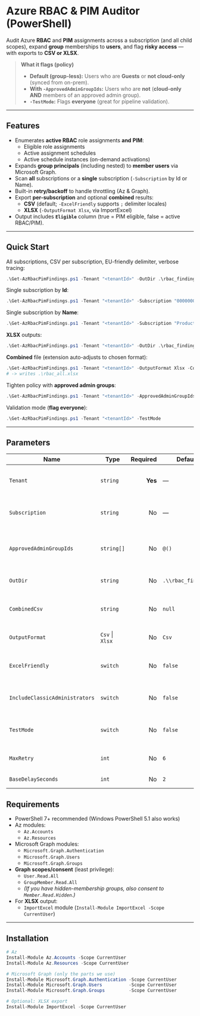# Azure RBAC & PIM Auditor (PowerShell)

Audit Azure **RBAC** and **PIM** assignments across a subscription (and all child scopes), expand **group** memberships to **users**, and flag **risky access** — with exports to **CSV or XLSX**.

> **What it flags (policy)**
>
> - **Default (group-less):** Users who are **Guests** or **not cloud-only** (synced from on-prem).
> - **With `-ApprovedAdminGroupIds`:** Users who are **not** (**cloud-only AND** members of an approved admin group).
> - **`-TestMode`:** Flags **everyone** (great for pipeline validation).

---

## Features

- Enumerates **active RBAC** role assignments **and** **PIM**:
  - Eligible role assignments
  - Active assignment schedules
  - Active schedule instances (on-demand activations)
- Expands **group principals** (including nested) to **member users** via Microsoft Graph.
- Scan **all** subscriptions or a **single** subscription (`-Subscription` by Id or Name).
- Built-in **retry/backoff** to handle throttling (Az & Graph).
- Export **per-subscription** and optional **combined** results:
  - **CSV** (default; `-ExcelFriendly` supports `;` delimiter locales)
  - **XLSX** (`-OutputFormat Xlsx`, via ImportExcel)
- Output includes **`Eligible`** column (true = PIM eligible, false = active RBAC/PIM).

---

## Quick Start

All subscriptions, CSV per subscription, EU-friendly delimiter, verbose tracing:

```powershell
.\Get-AzRbacPimFindings.ps1 -Tenant "<tenantId>" -OutDir .\rbac_findings -ExcelFriendly -Verbose
```

Single subscription by **Id**:

```powershell
.\Get-AzRbacPimFindings.ps1 -Tenant "<tenantId>" -Subscription "00000000-0000-0000-0000-000000000000" -OutDir .\rbac_findings
```

Single subscription by **Name**:

```powershell
.\Get-AzRbacPimFindings.ps1 -Tenant "<tenantId>" -Subscription "Production Subscription" -OutDir .\rbac_findings
```

**XLSX** outputs:

```powershell
.\Get-AzRbacPimFindings.ps1 -Tenant "<tenantId>" -OutDir .\rbac_findings -OutputFormat Xlsx
```

**Combined** file (extension auto-adjusts to chosen format):

```powershell
.\Get-AzRbacPimFindings.ps1 -Tenant "<tenantId>" -OutputFormat Xlsx -CombinedCsv .\rbac_all.csv
# -> writes .\rbac_all.xlsx
```

Tighten policy with **approved admin groups**:

```powershell
.\Get-AzRbacPimFindings.ps1 -Tenant "<tenantId>" -ApprovedAdminGroupIds "aaaaaaaa-bbbb-cccc-dddd-eeeeeeeeeeee"
```

Validation mode (**flag everyone**):

```powershell
.\Get-AzRbacPimFindings.ps1 -Tenant "<tenantId>" -TestMode
```

---

## Parameters

| Name                           | Type            | Required | Default            | Description                                                                                                        |
| ------------------------------ | --------------- | -------: | ------------------ | ------------------------------------------------------------------------------------------------------------------ |
| `Tenant`                       | `string`        |  **Yes** | —                  | Tenant Id (GUID) or verified domain (`contoso.onmicrosoft.com`). Used for Az & Graph auth.                         |
| `Subscription`                 | `string`        |       No | —                  | Subscription **Id** or **Name**. If omitted, scans **all** subscriptions you can access.                           |
| `ApprovedAdminGroupIds`        | `string[]`      |       No | `@()`              | Group **object Ids** that define “approved admin” groups; policy becomes **cloud-only AND** in any approved group. |
| `OutDir`                       | `string`        |       No | `.\\rbac_findings` | Folder for **per-subscription** outputs. Created if missing.                                                       |
| `CombinedCsv`                  | `string`        |       No | `null`             | Base path for **combined** output. If `-OutputFormat Xlsx`, extension becomes `.xlsx`.                             |
| `OutputFormat`                 | `Csv` \| `Xlsx` |       No | `Csv`              | Output format. `Xlsx` requires **ImportExcel** module.                                                             |
| `ExcelFriendly`                | `switch`        |       No | `false`            | CSV only: use **culture delimiter** (e.g., `;`) for better Excel import in some locales.                           |
| `IncludeClassicAdministrators` | `switch`        |       No | `false`            | Include **classic administrators** in RBAC enumeration (if supported by your Az version).                          |
| `TestMode`                     | `switch`        |       No | `false`            | Flags **all users** (bypasses policy). Handy for validating export & group expansion.                              |
| `MaxRetry`                     | `int`           |       No | `6`                | Retry count for transient/throttling errors (Az & Graph).                                                          |
| `BaseDelaySeconds`             | `int`           |       No | `2`                | Base delay for exponential backoff between retries.                                                                |

## Requirements

- PowerShell 7+ recommended (Windows PowerShell 5.1 also works)
- Az modules:
  - `Az.Accounts`
  - `Az.Resources`
- Microsoft Graph modules:
  - `Microsoft.Graph.Authentication`
  - `Microsoft.Graph.Users`
  - `Microsoft.Graph.Groups`
- **Graph scopes/consent** (least privilege):
  - `User.Read.All`
  - `GroupMember.Read.All`
  - _(If you have hidden-membership groups, also consent to `Member.Read.Hidden`.)_
- For **XLSX** output:
  - `ImportExcel` module (`Install-Module ImportExcel -Scope CurrentUser`)

---

## Installation

```powershell
# Az
Install-Module Az.Accounts -Scope CurrentUser
Install-Module Az.Resources -Scope CurrentUser

# Microsoft Graph (only the parts we use)
Install-Module Microsoft.Graph.Authentication -Scope CurrentUser
Install-Module Microsoft.Graph.Users          -Scope CurrentUser
Install-Module Microsoft.Graph.Groups         -Scope CurrentUser

# Optional: XLSX export
Install-Module ImportExcel -Scope CurrentUser
```

